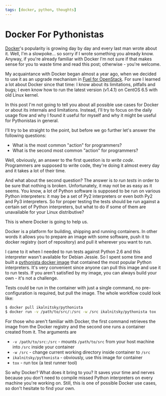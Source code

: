 ```yaml
---
tags: [docker, python, thoughts]
---
```


Docker For Pythonistas
======================

[Docker]'s popularity is growing day by day and every last man wrote about
it. Well, I'm a slowpoke... so sorry if I wrote something you already know.
Anyway, if you're already familiar with Docker I'm not sure if that makes
sense for you to waste time and read this post; otherwise - you're welcome.

My acquaintance with Docker began almost a year ago, when we decided to use
it as an upgrade mechanism in [Fuel for OpenStack]. For sure I learned a lot
about Docker since that time: I know about its limitations, pitfalls and
bugs; I even know how to run the latest version (v1.4.1) on CentOS 6.5 with
old Linux kernel.

In this post I'm not going to tell you about all possible use cases for
Docker or about its internals and limitations. Instead, I'll try to focus on
the daily usage flow and why I found it useful for myself and why it might
be useful for Pythonistas in general.

I’ll try to be straight to the point, but before we go further let's answer
the following questions:

* What is the most common "action" for programmers?
* What is the second most common "action" for programmers?

Well, obviously, an answer to the first question is *to write code*.
Programmers are supposed to write code, they're doing it almost every day
and it takes a lot of their time.

And what about the second question? The answer is *to run tests* in order to
be sure that nothing is broken. Unfortunately, it may not be as easy as it
seems. You know, a lot of Python software is supposed to be run on various
Python interpreters: it may be a set of Py2 interpreters or even both Py2
and Py3 interpreters. So for proper testing the tests should be run against
a certain set of Python interpreters, but what to do if some of them are
unavailable for your Linux distributive?

This is where Docker is going to help us.

Docker is a platform for building, shipping and running containers. In other
words it allows you to prepare an image with some software, push it to
docker registry (sort of repository) and pull it wherever you want to run.

I came to it when I needed to run tests against Python 2.6 and this
interpreter wasn't available for Debian Jessie. So I spent some time and
built a [pythonista docker image] that contained the most popular Python
interpreters. It's very convenient since anyone can pull this image and use
it to run tests. If you aren't satisfied by my image, you can always build
your own - it's not a challenge.

Tests could be run in the container with just a single command, no
pre-configuration is required, but pull the image. The whole workflow could
look like:

```bash
$ docker pull ikalnitsky/pythonista
$ docker run -v /path/to/src/:/src -w /src ikalnitsky/pythonista tox
```

For those who aren't familiar with Docker, the first command retrieves the
image from the Docker registry and the second one runs a container created
from it. The arguments are

* `-v /path/to/src:/src` - mounts `/path/to/src` from your host machine
  into `/src` inside your container
* `-w /src` - change current working directory inside container to `/src`
* `ikalnitsky/pythonista` - obviously, use this image for container
* `tox` - run tox (a test runner tool)

So why Docker? What does it bring to you? It saves your time and nerves
because you don't need to compile missed Python interpreters on every
machine you're working on. Still, this is one of possible Docker use cases,
so don't hesitate to find your own.


[Docker]: https://www.docker.com
[Fuel for OpenStack]: https://wiki.openstack.org/wiki/Fuel
[pythonista docker image]: https://github.com/ikalnitsky/pythonista
